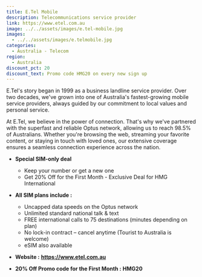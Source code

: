 ```yaml
---
title: E.Tel Mobile
description: Telecommunications service provider
link: https://www.etel.com.au
image: ../../assets/images/e.tel-mobile.jpg
images:
  - ../../assets/images/e.telmobile.jpg
categories:
  - Australia - Telecom
region:
  - Australia
discount_pct: 20
discount_text: Promo code HMG20 on every new sign up
---
```

E.Tel's story began in 1999 as a business landline service provider. Over two decades, we've grown into one of Australia's fastest-growing mobile service providers, always guided by our commitment to local values and personal service.

At E.Tel, we believe in the power of connection. That's why we've partnered with the superfast and reliable Optus network, allowing us to reach 98.5% of Australians. Whether you're browsing the web, streaming your favorite content, or staying in touch with loved ones, our extensive coverage ensures a seamless connection experience across the nation.

* **Special SIM-only deal**

  * Keep your number or get a new one
  * Get 20% Off for the First Month - Exclusive Deal for HMG International
* **All SIM plans include :**

  * Uncapped data speeds on the Optus network
  * Unlimited standard national talk & text
  * FREE international calls to 75 destinations (minutes depending on plan)
  * No lock-in contract – cancel anytime (Tourist to Australia is welcome)
  * eSIM also available
* **Website :** **https://www.etel.com.au**
* **20% Off Promo code for the First Month :** **HMG20**
